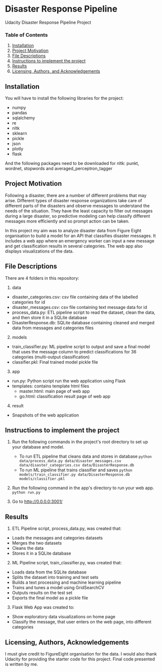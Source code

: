 # Disaster Response Pipeline
Udacity Disaster Response Pipeline Project

### Table of Contents
1. [Installation](#installation)
2. [Project Motivation](#motivation)
3. [File Descriptions](#files)
4. [Instructions to implement the project](#instructions)
5. [Results](#results)
6. [Licensing, Authors, and Acknowledgements](#licensing)

## Installation <a name="installation"></a>
You will have to install the following libraries for the project:
* numpy
* pandas 
* sqlalchemy 
* re
* nltk
* sklearn
* pickle
* json
* plotly
* flask

And the following packages need to be downloaded for nltk:
punkt, wordnet, stopwords and averaged_perceptron_tagger

## Project Motivation<a name="motivation"></a>
Following a disaster, there are a number of different problems that may arise. Different types of disaster response organizations take care of different parts of the disasters and observe messages to understand the needs of the situation. They have the least capacity to filter out messages during a large disaster, so predictive modeling can help classify different messages more efficiently and so prompt action can be taken.

In this project my aim was to analyze disaster data from Figure Eight organisation to build a model for an API that classifies disaster messages. It includes a web app where an emergency worker can input a new message and get classification results in several categories. The web app also displays visualizations of the data. 

## File Descriptions<a name="files"></a>
There are 4 folders in this repository:

1) data
* disaster_categories.csv: csv file containing data of the labelled categories for id
* disaster_messages.csv: csv file containing text message data for id 
* process_data.py: ETL pipeline script to read the dataset, clean the data, and then store it in a SQLite database
* DisasterResponse.db: SQLite database containing cleaned and merged data from messages and categories files
2) models
* train_classifier.py: ML pipeline script to output and save a final model that uses the message column to predict classifications for 36 categories (multi-output classification)
* classifier.pkl: Final trained model pickle file
3) app
* run.py: Python script run the web application using Flask
* templates: contains template html files
  - master.html: main page of web app
  - go.html: classification result page of web app
4) result 
* Snapshots of the web application 

## Instructions to implement the project<a name="instructions"></a>
1. Run the following commands in the project's root directory to set up your database and model.
    - To run ETL pipeline that cleans data and stores in database
        `python data/process_data.py data/disaster_messages.csv data/disaster_categories.csv data/DisasterResponse.db`
    - To run ML pipeline that trains classifier and saves
        `python models/train_classifier.py data/DisasterResponse.db models/classifier.pkl`

2. Run the following command in the app's directory to run your web app.
    `python run.py`

3. Go to http://0.0.0.0:3001/

## Results<a name="results"></a>
1. ETL Pipeline script, process_data.py, was created that:
* Loads the messages and categories datasets
* Merges the two datasets
* Cleans the data
* Stores it in a SQLite database
2. ML Pipeline script, train_classifier.py, was created that:
* Loads data from the SQLite database
* Splits the dataset into training and test sets
* Builds a text processing and machine learning pipeline
* Trains and tunes a model using GridSearchCV
* Outputs results on the test set
* Exports the final model as a pickle file
3. Flask Web App was created to: 
* Show exploratory data visualizations on home page 
* Classify the message, that user enters on the web page, into different categories 

## Licensing, Authors, Acknowledgements<a name="licensing"></a>
I must give credit to FigureEight organisation for the data. I would also thank Udacity for providing the starter code for this project. 
Final code presented is written by me. 
